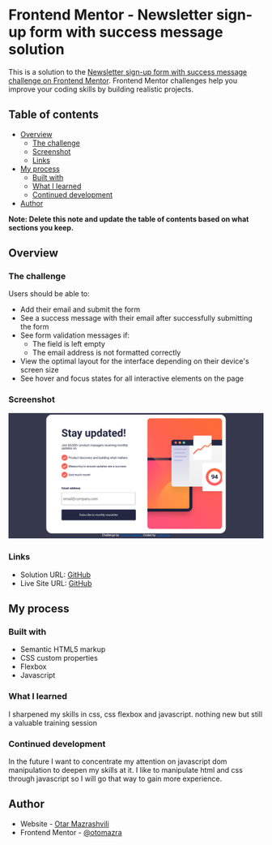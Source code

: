 # Frontend Mentor - Newsletter sign-up form with success message solution

This is a solution to the [Newsletter sign-up form with success message challenge on Frontend Mentor](https://www.frontendmentor.io/challenges/newsletter-signup-form-with-success-message-3FC1AZbNrv). Frontend Mentor challenges help you improve your coding skills by building realistic projects. 

## Table of contents

- [Overview](#overview)
  - [The challenge](#the-challenge)
  - [Screenshot](#screenshot)
  - [Links](#links)
- [My process](#my-process)
  - [Built with](#built-with)
  - [What I learned](#what-i-learned)
  - [Continued development](#continued-development)
- [Author](#author)

**Note: Delete this note and update the table of contents based on what sections you keep.**

## Overview

### The challenge

Users should be able to:

- Add their email and submit the form
- See a success message with their email after successfully submitting the form
- See form validation messages if:
  - The field is left empty
  - The email address is not formatted correctly
- View the optimal layout for the interface depending on their device's screen size
- See hover and focus states for all interactive elements on the page

### Screenshot

![](screenshots/Main.png)



### Links

- Solution URL: [GitHub](https://github.com/otomazra/Frontend-Mentor-Newsletter-sign-up-form-with-success-message-solution.git)
- Live Site URL: [GitHub](https://otomazra.github.io/Frontend-Mentor-Newsletter-sign-up-form-with-success-message-solution/)

## My process

### Built with

- Semantic HTML5 markup
- CSS custom properties
- Flexbox
- Javascript


### What I learned

I sharpened my skills in css, css flexbox and javascript. nothing new but still a valuable training session

### Continued development

In the future I want to concentrate my attention on javascript dom manipulation to deepen my skills at it. I like to manipulate html and css through javascript so I will go that way to gain more experience.


## Author

- Website - [Otar Mazrashvili](https://github.com/otomazra)
- Frontend Mentor - [@otomazra](https://www.frontendmentor.io/profile/otomazra)
